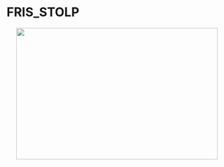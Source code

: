 # FRIS_STOLP

<p align="center">
  <img width="460" height="300" src="https://user-images.githubusercontent.com/17060773/31626262-597d21fe-b2a9-11e7-8319-d46dfec22939.png">
</p>

